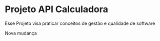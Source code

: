 # Projeto API Calculadora

Esse Projeto visa praticar conceitos de gestão e qualidade de software

Nova mudança

